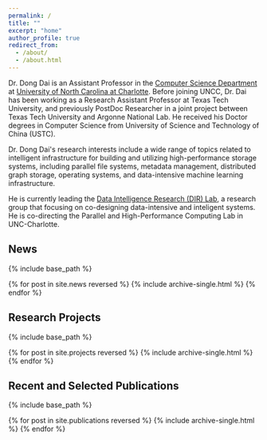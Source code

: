 ```yaml
---
permalink: /
title: ""
excerpt: "home"
author_profile: true
redirect_from: 
  - /about/
  - /about.html
---
```


Dr. Dong Dai is an Assistant Professor in the [Computer Science Department](https://cci.charlotte.edu/computer-science/45/5) at [University of North Carolina at Charlotte](http://uncc.edu). Before joining UNCC, Dr. Dai has been working as a Research Assistant Professor at Texas Tech University, and previously PostDoc Researcher in a joint project between Texas Tech University and Argonne National Lab. He received his Doctor degrees in Computer Science from University of Science and Technology of China (USTC).

Dr. Dong Dai's research interests include a wide range of topics related to intelligent infrastructure for building and utilizing high-performance storage systems, including parallel file systems, metadata management, distributed graph storage, operating systems, and data-intensive machine learning infrastructure.

He is currently leading the [Data Intelligence Research (DIR) Lab](http://daidong.github.io/lab), a research group that focusing on co-designing data-intensive and inteligent systems. He is co-directing the Parallel and High-Performance Computing Lab in UNC-Charlotte.

<h2 id="News">News</h2>
 
 {% include base_path %}

{% for post in site.news reversed %}
  {% include archive-single.html %}
{% endfor %}

<h2 id="Research">Research Projects</h2>

{% include base_path %}

{% for post in site.projects reversed %}
  {% include archive-single.html %}
{% endfor %}

<h2 id="Publications">Recent and Selected Publications</h2>

{% include base_path %}

{% for post in site.publications reversed %}
  {% include archive-single.html %}
{% endfor %}

